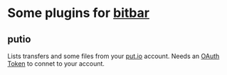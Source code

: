# Some plugins for [bitbar](https://getbitbar.com/)

## putio
Lists transfers and some files from your [put.io](https://put.io) account. Needs an [OAuth Token](https://put.io/v2/docs/gettingstarted.html) to connet to your account. 
